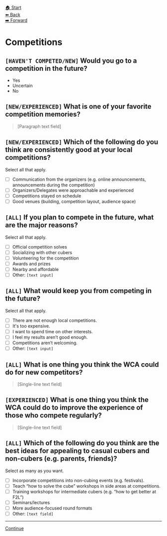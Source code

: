[🏠 Start](./index.md)  
[⬅ Back](./1-experience-level.md)  
[️➡️ Forward](./3-communication.md)

# Competitions

## `[HAVEN'T COMPETED/NEW]` Would you go to a competition in the future?

- Yes
- Uncertain
- No

## `[NEW/EXPERIENCED]` What is one of your favorite competition memories?

> [Paragraph text field]

## `[NEW/EXPERIENCED]` Which of the following do you think are consistently good at your local competitions?

Select all that apply.

- [ ] Communication from the organizers (e.g. online announcements, announcements during the competition)
- [ ] Organizers/Delegates were approachable and experienced
- [ ] Competitions stayed on schedule
- [ ] Good venues (building, competition layout, audience space)

## `[ALL]` If you plan to compete in the future, what are the major reasons?

Select all that apply.

- [ ] Official competition solves
- [ ] Socializing with other cubers
- [ ] Volunteering for the competition
- [ ] Awards and prizes
- [ ] Nearby and affordable
- [ ] Other: `[text input]`

## `[ALL]` What would keep you from competing in the future?

Select all that apply.

- [ ] There are not enough local competitions.
- [ ] It's too expensive.
- [ ] I want to spend time on other interests.
- [ ] I feel my results aren’t good enough.
- [ ] Competitions aren’t welcoming.
- [ ] Other: `[text input]`

## `[ALL]` What is one thing you think the WCA could do for new competitors?

> [Single-line text field]

## `[EXPERIENCED]` What is one thing you think the WCA could do to improve the experience of those who compete regularly?

> [Single-line text field]

## `[ALL]` Which of the following do you think are the best ideas for appealing to casual cubers and non-cubers (e.g. parents, friends)?

Select as many as you want.

- [ ] Incorporate competitions into non-cubing events (e.g. festivals).
- [ ] Teach “how to solve the cube” workshops in side areas at competitions.
- [ ] Training workshops for intermediate cubers (e.g. “how to get better at F2L”)
- [ ] Seminars/lectures
- [ ] More audience-focused round formats
- [ ] Other: `[text field]`

<hr>

[Continue](./3-communication.md)
